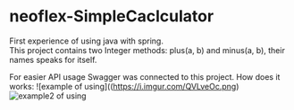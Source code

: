 # neoflex-SimpleCaclculator
First experience of using java with spring. <br>
This project contains two Integer methods: plus(a, b) and minus(a, b), their names speaks for itself.

For easier API usage Swagger was connected to this project. How does it works:
![example of using]((https://i.imgur.com/QVLveOc.png)
![example2 of using](https://i.imgur.com/weQhpOE.png)
